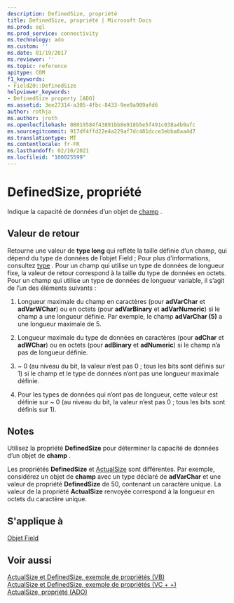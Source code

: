 ```yaml
---
description: DefinedSize, propriété
title: DefinedSize, propriété | Microsoft Docs
ms.prod: sql
ms.prod_service: connectivity
ms.technology: ado
ms.custom: ''
ms.date: 01/19/2017
ms.reviewer: ''
ms.topic: reference
apitype: COM
f1_keywords:
- Field20::DefinedSize
helpviewer_keywords:
- DefinedSize property [ADO]
ms.assetid: 3ee27314-a305-4fbc-8433-9ee9a909afd6
author: rothja
ms.author: jroth
ms.openlocfilehash: 08019584f43891bb8e918b5e5f491c038a4b9afc
ms.sourcegitcommit: 917df4ffd22e4a229af7dc481dcce3ebba0aa4d7
ms.translationtype: MT
ms.contentlocale: fr-FR
ms.lasthandoff: 02/10/2021
ms.locfileid: "100025599"
---
```

# <a name="definedsize-property"></a>DefinedSize, propriété
Indique la capacité de données d’un objet de [champ](../../../ado/reference/ado-api/field-object.md) .  
  
## <a name="return-value"></a>Valeur de retour  
 Retourne une valeur de **type long** qui reflète la taille définie d’un champ, qui dépend du type de données de l’objet Field ; Pour plus d’informations, consultez [type](../../../ado/reference/ado-api/type-property-ado.md) . Pour un champ qui utilise un type de données de longueur fixe, la valeur de retour correspond à la taille du type de données en octets. Pour un champ qui utilise un type de données de longueur variable, il s’agit de l’un des éléments suivants :  
  
1.  Longueur maximale du champ en caractères (pour **adVarChar** et **adVarWChar**) ou en octets (pour **adVarBinary** et **adVarNumeric**) si le champ a une longueur définie. Par exemple, le champ **adVarChar (5)** a une longueur maximale de 5.  
  
2.  Longueur maximale du type de données en caractères (pour **adChar** et **adWChar**) ou en octets (pour **adBinary** et **adNumeric**) si le champ n’a pas de longueur définie.  
  
3.  ~ 0 (au niveau du bit, la valeur n’est pas 0 ; tous les bits sont définis sur 1) si le champ et le type de données n’ont pas une longueur maximale définie.  
  
4.  Pour les types de données qui n’ont pas de longueur, cette valeur est définie sur ~ 0 (au niveau du bit, la valeur n’est pas 0 ; tous les bits sont définis sur 1).  
  
## <a name="remarks"></a>Notes  
 Utilisez la propriété **DefinedSize** pour déterminer la capacité de données d’un objet de **champ** .  
  
 Les propriétés **DefinedSize** et [ActualSize](../../../ado/reference/ado-api/actualsize-property-ado.md) sont différentes. Par exemple, considérez un objet de **champ** avec un type déclaré de **adVarChar** et une valeur de propriété **DefinedSize** de 50, contenant un caractère unique. La valeur de la propriété **ActualSize** renvoyée correspond à la longueur en octets du caractère unique.  
  
## <a name="applies-to"></a>S'applique à  
 [Objet Field](../../../ado/reference/ado-api/field-object.md)  
  
## <a name="see-also"></a>Voir aussi  
 [ActualSize et DefinedSize, exemple de propriétés (VB)](../../../ado/reference/ado-api/actualsize-and-definedsize-properties-example-vb.md)   
 [ActualSize et DefinedSize, exemple de propriétés (VC + +)](../../../ado/reference/ado-api/actualsize-and-definedsize-properties-example-vc.md)   
 [ActualSize, propriété (ADO)](../../../ado/reference/ado-api/actualsize-property-ado.md)
